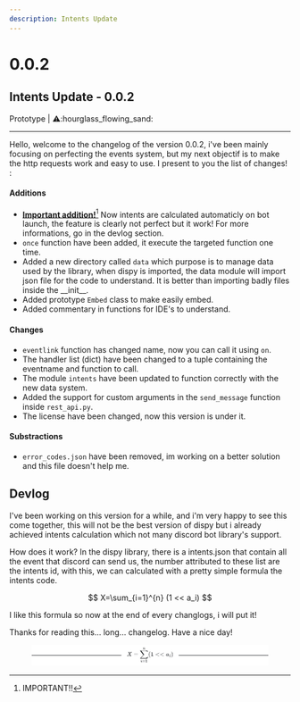 ```yaml
---
description: Intents Update
---
```


# 0.0.2

## Intents Update - 0.0.2

Prototype | :warning::hourglass\_flowing\_sand:

***

Hello, welcome to the changelog of the version 0.0.2, i've been mainly focusing on perfecting the events system, but my next objectif is to make the http requests work and easy to use. I present to you the list of changes! :

#### Additions

* [**Important addition!**](#user-content-fn-1)[^1] Now intents are calculated automaticly on bot launch, the feature is clearly not perfect but it work! For more informations, go in the devlog section.
* `once` function have been added, it execute the targeted function one time.
* Added a new directory called `data` which purpose is to manage data used by the library, when dispy is imported, the data module will import json file for the code to understand. It is better than importing badly files inside the \_\_init\_\_.
* Added prototype `Embed` class to make easily embed.
* Added commentary in functions for IDE's to understand.

#### Changes

* `eventlink` function has changed name, now you can call it using `on`.
* The handler list (dict) have been changed to a tuple containing the eventname and function to call.
* The module `intents` have been updated to function correctly with the new data system.
* Added the support for custom arguments in the `send_message` function inside `rest_api.py`.
* The license have been changed, now this version is under it.

#### Substractions

* `error_codes.json` have been removed, im working on a better solution and this file doesn't help me.



## Devlog

I've been working on this version for a while, and i'm very happy to see this come together, this will not be the best version of dispy but i already achieved intents calculation which not many discord bot library's support.

How does it work? In the dispy library, there is a intents.json that contain all the event that discord can send us, the number attributed to these list are the intents id, with this, we can calculated with a pretty simple formula the intents code.

$$
X=\sum_{i=1}^{n} (1 << a_i)
$$

I like this formula so now at the end of every changlogs, i will put it!

Thanks for reading this... long... changelog. Have a nice day!



<figure><picture><source srcset="../../.gitbook/assets/dark.png" media="(prefers-color-scheme: dark)"><img src="../../.gitbook/assets/light.png" alt=""></picture><figcaption></figcaption></figure>

[^1]: IMPORTANT!!
